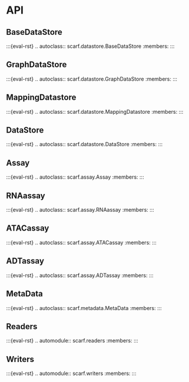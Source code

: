 # API

## BaseDataStore
:::{eval-rst}
.. autoclass:: scarf.datastore.BaseDataStore
    :members:
:::

## GraphDataStore
:::{eval-rst}
.. autoclass:: scarf.datastore.GraphDataStore
    :members:
:::

## MappingDatastore
:::{eval-rst}
.. autoclass:: scarf.datastore.MappingDatastore
    :members:
:::

## DataStore
:::{eval-rst}
.. autoclass:: scarf.datastore.DataStore
    :members:
:::

## Assay
:::{eval-rst}
.. autoclass:: scarf.assay.Assay
    :members:
:::

## RNAassay
:::{eval-rst}
.. autoclass:: scarf.assay.RNAassay
    :members:
:::

## ATACassay
:::{eval-rst}
.. autoclass:: scarf.assay.ATACassay
    :members:
:::

## ADTassay
:::{eval-rst}
.. autoclass:: scarf.assay.ADTassay
    :members:
:::

## MetaData
:::{eval-rst}
.. autoclass:: scarf.metadata.MetaData
    :members:
:::

## Readers
:::{eval-rst}
.. automodule:: scarf.readers
    :members:
:::

## Writers
:::{eval-rst}
.. automodule:: scarf.writers
    :members:
:::
